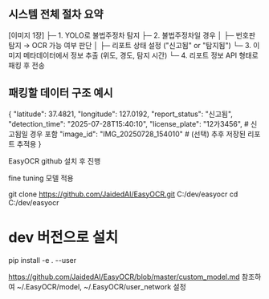 ## 시스템 전체 절차 요약

[이미지 1장]
 ├─ 1. YOLO로 불법주정차 탐지
 ├─ 2. 불법주정차일 경우
 │    ├─ 번호판 탐지 → OCR 가능 여부 판단
 │    ├─ 리포트 상태 설정 ("신고됨" or "탐지됨")
 └─ 3. 이미지 메타데이터에서 정보 추출
      (위도, 경도, 탐지 시간)
 └─ 4. 리포트 정보 API 형태로 패킹 후 전송


## 패킹할 데이터 구조 예시
{
  "latitude": 37.4821,
  "longitude": 127.0192,
  "report_status": "신고됨",
  "detection_time": "2025-07-28T15:40:10",
  "license_plate": "12가3456",   # 신고됨일 경우 포함
  "image_id": "IMG_20250728_154010"   # (선택) 추후 저장된 리포트 추적용
}


EasyOCR github 설치 후 진행


fine tuning 모델 적용

git clone https://github.com/JaidedAI/EasyOCR.git C:/dev/easyocr
cd C:/dev/easyocr

# dev 버전으로 설치
pip install -e . --user 

https://github.com/JaidedAI/EasyOCR/blob/master/custom_model.md 참조하여
~/.EasyOCR/model, ~/.EasyOCR/user_network 설정